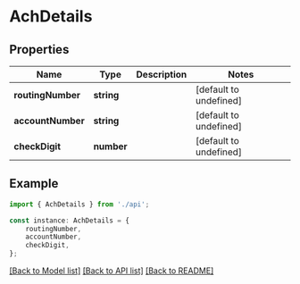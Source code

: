 # AchDetails


## Properties

Name | Type | Description | Notes
------------ | ------------- | ------------- | -------------
**routingNumber** | **string** |  | [default to undefined]
**accountNumber** | **string** |  | [default to undefined]
**checkDigit** | **number** |  | [default to undefined]

## Example

```typescript
import { AchDetails } from './api';

const instance: AchDetails = {
    routingNumber,
    accountNumber,
    checkDigit,
};
```

[[Back to Model list]](../README.md#documentation-for-models) [[Back to API list]](../README.md#documentation-for-api-endpoints) [[Back to README]](../README.md)
